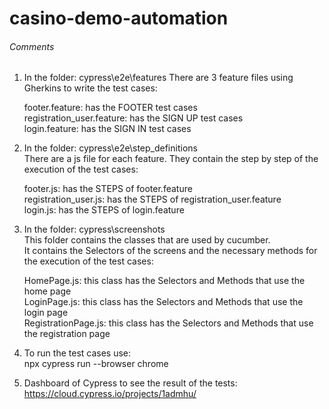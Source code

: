 # casino-demo-automation

###### Comments ######
1) In the folder: cypress\e2e\features
   There are 3 feature files using Gherkins to write the test cases:  
   
    footer.feature: has the FOOTER test cases      
    registration_user.feature: has the SIGN UP test cases  
    login.feature: has the SIGN IN test cases

2) In the folder: cypress\e2e\step_definitions  
    There are a js file for each feature. They contain the step by step of the execution of the test cases:  
    
    footer.js: has the STEPS of footer.feature      
    registration_user.js: has the STEPS of registration_user.feature  
    login.js: has the STEPS of login.feature

3) In the folder: cypress\screenshots  
   This folder contains the classes that are used by cucumber.  
   It contains the Selectors of the screens and the necessary methods for the execution of the test cases:  
   
   HomePage.js: this class has the Selectors and Methods that use the home page  
   LoginPage.js: this class has the Selectors and Methods that use the login page  
   RegistrationPage.js: this class has the Selectors and Methods that use the registration page

4) To run the test cases use:  
npx cypress run --browser chrome

5) Dashboard of Cypress to see the result of the tests:  
https://cloud.cypress.io/projects/1admhu/
